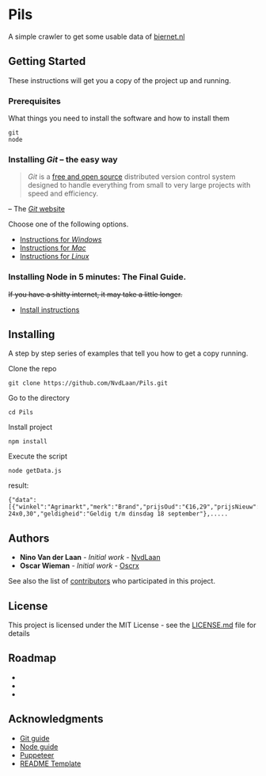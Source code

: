 # Pils

A simple crawler to get some usable data of [biernet.nl](https://biernet.nl/)

## Getting Started

These instructions will get you a copy of the project up and running.

### Prerequisites

What things you need to install the software and how to install them

```
git
node
```
### Installing *Git* – the easy way

> *Git* is a [free and open source](http://git-scm.com/about/free-and-open-source) distributed version control system designed to handle everything from small to very large projects with speed and efficiency.

– The [*Git* website](http://git-scm.com/)

Choose one of the following options.
- [Instructions for *Windows*](windows.md)
- [Instructions for *Mac*](mac.md)
- [Instructions for *Linux*](linux.md)

### Installing Node in 5 minutes: The Final Guide.

~~If you have a shitty internet, it may take a little longer.~~
- [Install instructions](node.md)

## Installing

A step by step series of examples that tell you how to get a copy running.

Clone the repo

```
git clone https://github.com/NvdLaan/Pils.git
```


Go to the directory

```
cd Pils
```

Install project

```
npm install
```

Execute the script

```
node getData.js
```
result:
```
{"data":[{"winkel":"Agrimarkt","merk":"Brand","prijsOud":"€16,29","prijsNieuw":"€9,99","hoeveelheid":"Krat 24x0,30","geldigheid":"Geldig t/m dinsdag 18 september"},.....
```
## Authors

* **Nino Van der Laan** - *Initial work* - [NvdLaan](https://github.com/NvdLaan)
* **Oscar Wieman** - *Initial work* - [Oscrx](https://github.com/oscrx)

See also the list of [contributors](https://github.com/NvdLaan/Pils/contributors) who participated in this project.

## License

This project is licensed under the MIT License - see the [LICENSE.md](LICENSE.md) file for details

## Roadmap

*
*
*

## Acknowledgments

* [Git guide](https://gist.github.com/derhuerst/1b15ff4652a867391f03)
* [Node guide](https://gist.github.com/kazzkiq/fe702215173e795d49d0c1ffbea363b5)
* [Puppeteer](https://github.com/GoogleChrome/puppeteer)
* [README Template](https://gist.github.com/PurpleBooth/109311bb0361f32d87a2)
